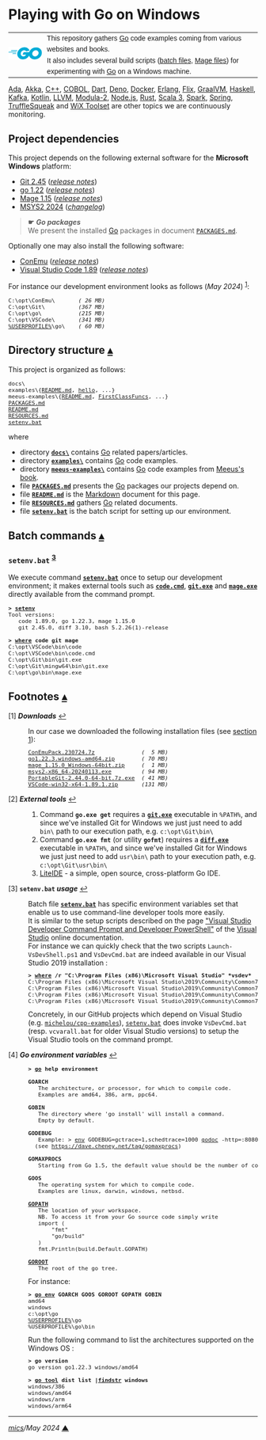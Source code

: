 # <span id="top">Playing with Go on Windows</span>

<table style="font-family:Helvetica,Arial;line-height:1.6;">
  <tr>
  <td style="border:0;padding:0 10px 0 0;min-width:25%;"><a href="https://golang.org/" rel="external"><img src="./docs/images/go-logo-blue.svg" width="120" alt="Go project"/></a></td>
  <td style="border:0;padding:0;vertical-align:text-top;">This repository gathers <a href="https://golang.org/" rel="external">Go</a> code examples coming from various websites and books.<br/>
  It also includes several build scripts (<a href="https://en.wikibooks.org/wiki/Windows_Batch_Scripting" rel="external">batch files</a>, <a href="https://magefile.org/magefiles/" rel="external">Mage files</a>) for experimenting with <a href="https://golang.org/" rel="external">Go</a> on a Windows machine.
  </td>
  </tr>
</table>

[Ada][ada_examples], [Akka][akka_examples], [C++][cpp_examples], [COBOL][cobol_examples],  [Dart][dart_examples], [Deno][deno_examples], [Docker][docker_examples], [Erlang][erlang_examples], [Flix][flix_examples], [GraalVM][graalvm_examples], [Haskell][haskell_examples], [Kafka][kafka_examples], [Kotlin][kotlin_examples], [LLVM][llvm_examples], [Modula-2][m2_examples], [Node.js][nodejs_examples], [Rust][rust_examples], [Scala 3][scala3_examples], [Spark][spark_examples], [Spring][spring_examples], [TruffleSqueak][trufflesqueak_examples] and [WiX Toolset][wix_examples] are other topics we are continuously monitoring.

## <span id="proj_deps">Project dependencies</span>

This project depends on the following external software for the **Microsoft Windows** platform:

- [Git 2.45][git_downloads] ([*release notes*][git_relnotes])
- [go 1.22][golang_downloads] ([*release notes*][golang_relnotes])
- [Mage 1.15][mage_downloads] ([*release notes*][mage_relnotes])
- [MSYS2 2024][msys2_downloads] ([*changelog*][msys2_changelog])

> **&#9755;** ***Go packages***<br/>
> We present the installed [Go][golang] packages in document [`PACKAGES.md`](./PACKAGES.md).

Optionally one may also install the following software:

- [ConEmu][conemu_downloads] ([*release notes*][conemu_relnotes])
- [Visual Studio Code 1.89][vscode_downloads] ([*release notes*][vscode_relnotes])

For instance our development environment looks as follows (*May 2024*) <sup id="anchor_01">[1](#footnote_01)</sup>:

<pre style="font-size:80%;">
C:\opt\ConEmu\       <i>( 26 MB)</i>
C:\opt\Git\          <i>(367 MB)</i>
C:\opt\go\           <i>(215 MB)</i>
C:\opt\VSCode\       <i>(341 MB)</i>
<a href="https://en.wikipedia.org/wiki/Environment_variable#Default_values" rel="external">%USERPROFILE%</a>\go\    <i>( 60 MB)</i>
</pre>
<!--
go1.14   -> 334 MB, go1.15   -> 369 MB, go1.16   -> 387 MB, go1.17 -> 407 MB
go1.18.1 -> 427 MB, go1.18.2 -> 345 MB, go1.18.4 -> 423 MB, go1.19 -> 451 MB
go1.19.2 -> 451 MB, go1.20.2 -> 245 MB, go1.20.3 -> 246 MB, go1.20.4 -> 246 MB
go1.20.5 -> 246 MB, go1.20.6 -> 246 MB, go1.21.0 -> 206 MB, go1.21.1 -> 206 MB
go1.21.2 -> 206 MB, go1.21.5 -> 206 MB, go1.21.6 -> 206 MB, go1.22.0 -> 215 MB
go1.22.2 -> 215 MB
-->

## <span id="structure">Directory structure</span> [**&#x25B4;**](#top)

This project is organized as follows:

<pre style="font-size:80%;">
docs\
examples\{<a href="./examples/README.md">README.md</a>, <a href="./examples/hello/">hello</a>, ...}
meeus-examples\{<a href="./meeus-examples/README.md">README.md</a>, <a href="./meeus-examples/FirstClassFuncs/">FirstClassFuncs</a>, ...}
<a href="PACKAGES.md">PACKAGES.md</a>
<a href="README.md">README.md</a>
<a href="RESOURCES.md">RESOURCES.md</a>
<a href="setenv.bat">setenv.bat</a>
</pre>

where

- directory [**`docs\`**](docs/) contains [Go][golang] related papers/articles.
- directory [**`examples\`**](examples/) contains [Go][golang] code examples.
- directory [**`meeus-examples\`**](meeus-examples/) contains [Go][golang] code examples from [Meeus's book][book_meeus].
- file [**`PACKAGES.md`**](PACKAGES.md) presents the [Go][golang] packages our projects depend on.
- file [**`README.md`**](README.md) is the [Markdown][github_markdown] document for this page.
- file [**`RESOURCES.md`**](RESOURCES.md) gathers [Go][golang] related documents.
- file [**`setenv.bat`**](setenv.bat) is the batch script for setting up our environment.


## <span id="commands">Batch commands</span> [**&#x25B4;**](#top)

### **`setenv.bat`** <sup id="anchor_03">[3](#footnote_03)</sup>

We execute command [**`setenv.bat`**](setenv.bat) once to setup our development environment; it makes external tools such as [**`code.cmd`**][code_cli], [**`git.exe`**][git_cli] and [**`mage.exe`**][mage_cli] directly available from the command prompt.

<pre style="font-size:80%;">
<b>&gt; <a href="setenv.bat">setenv</a></b>
Tool versions:
   code 1.89.0, go 1.22.3, mage 1.15.0
   git 2.45.0, diff 3.10, bash 5.2.26(1)-release

<b>&gt; <a href="https://docs.microsoft.com/en-us/windows-server/administration/windows-commands/where_1" rel="external">where</a> code git mage</b>
C:\opt\VSCode\bin\code
C:\opt\VSCode\bin\code.cmd
C:\opt\Git\bin\git.exe
C:\opt\Git\mingw64\bin\git.exe
C:\opt\go\bin\mage.exe
</pre>

## <span id="footnotes">Footnotes</span> [**&#x25B4;**](#top)

<span id="footnote_01">[1]</span> ***Downloads*** [↩](#anchor_01)

<dl><dd>
In our case we downloaded the following installation files (see <a href="#proj_deps">section 1</a>):
</dd>
<dd>
<pre style="font-size:80%;">
<a href="https://github.com/Maximus5/ConEmu/releases/tag/v23.07.24" rel="external">ConEmuPack.230724.7z</a>              <i>(  5 MB)</i>
<a href="https://golang.org/dl/#stable" rel="external">go1.22.3.windows-amd64.zip</a>        <i>( 70 MB)</i>
<a href="https://github.com/magefile/mage/releases" rel="external">mage_1.15.0_Windows-64bit.zip</a>     <i>(  1 MB)</i>
<a href="http://repo.msys2.org/distrib/x86_64/">msys2-x86_64-20240113.exe</a>         <i>( 94 MB)</i>
<a href="https://git-scm.com/download/win" rel="external">PortableGit-2.44.0-64-bit.7z.exe</a>  <i>( 41 MB)</i>
<a href="https://code.visualstudio.com/Download#" rel="external">VSCode-win32-x64-1.89.1.zip</a>       <i>(131 MB)</i>
</pre>
</dd></dl>

<span id="footnote_02">[2]</span> ***External tools*** [↩](#anchor_02)

<dl><dd>
<ol>
<li>Command <b><code>go.exe get</code></b> requires a <a href="https://git-scm.com/docs/git"><b><code>git.exe</code></b></a> executable in <code>%PATH%</code>, and since we've installed Git for Windows we just just need to add <code>bin\</code> path to our execution path,
      e.g. <code>c:\opt\Git\bin\</code>
</li>
<li>Command <b><code>go.exe fmt</code></b> (or utility <b><code>gofmt</code></b>) requires a <a href="https://www.gnu.org/software/diffutils/manual/html_node/Invoking-diff.html"><b><code>diff.exe</code></b></a> executable in <code>%PATH%</code>, and since we've installed Git for Windows we just just need to add <code>usr\bin\</code> path to your execution path,
      e.g. <code>c:\opt\Git\usr\bin\</code>
</li>
<li><a href="http://liteide.org/en/">LiteIDE</a> - a simple, open source, cross-platform Go IDE.
</li>
</ol>
</dd></dl>

<span id="footnote_03">[3]</span> **`setenv.bat` *usage*** [↩](#anchor_03)

<dl><dd>
Batch file <a href=./setenv.bat><code><b>setenv.bat</b></code></a> has specific environment variables set that enable us to use command-line developer tools more easily.
</dd>
<dd>It is similar to the setup scripts described on the page <a href="https://learn.microsoft.com/en-us/visualstudio/ide/reference/command-prompt-powershell" rel="external">"Visual Studio Developer Command Prompt and Developer PowerShell"</a> of the <a href="https://learn.microsoft.com/en-us/visualstudio/windows" rel="external">Visual Studio</a> online documentation.
</dd>
<dd>
For instance we can quickly check that the two scripts <code>Launch-VsDevShell.ps1</code> and <code>VsDevCmd.bat</code> are indeed available in our Visual Studio 2019 installation :
<pre style="font-size:80%;">
<b>&gt; <a href="https://learn.microsoft.com/en-us/windows-server/administration/windows-commands/where" rel="external">where</a> /r "C:\Program Files (x86)\Microsoft Visual Studio" *vsdev*</b>
C:\Program Files (x86)\Microsoft Visual Studio\2019\Community\Common7\Tools\Launch-VsDevShell.ps1
C:\Program Files (x86)\Microsoft Visual Studio\2019\Community\Common7\Tools\VsDevCmd.bat
C:\Program Files (x86)\Microsoft Visual Studio\2019\Community\Common7\Tools\vsdevcmd\core\vsdevcmd_end.bat
C:\Program Files (x86)\Microsoft Visual Studio\2019\Community\Common7\Tools\vsdevcmd\core\vsdevcmd_start.bat
</pre>
</dd>
<dd>
Concretely, in our GitHub projects which depend on Visual Studio (e.g. <a href="https://github.com/michelou/cpp-examples"><code>michelou/cpp-examples</code></a>), <a href="./setenv.bat"><code>setenv.bat</code></a> does invoke <code>VsDevCmd.bat</code> (resp. <code>vcvarall.bat</code> for older Visual Studio versions) to setup the Visual Studio tools on the command prompt. 
</dd></dl>

<span id="footnote_04">[4]</span> ***Go environment variables*** [↩](#anchor_04)

<dl><dd>
<pre style="font-size:80%;">
<b>&gt; <a href="https://golang.org/cmd/go/">go</a> help environment</b>
&nbsp;
<b>GOARCH</b>
   The architecture, or processor, for which to compile code.
   Examples are amd64, 386, arm, ppc64.
&nbsp;
<b>GOBIN</b>
   The directory where 'go install' will install a command.
   Empty by default.
&nbsp;
<b>GODEBUG</b>
   Example: &gt; <a href="https://man7.org/linux/man-pages/man1/env.1.html" rel="external">env</a> GODEBUG=gctrace=1,schedtrace=1000 <a href="https://pkg.go.dev/golang.org/x/tools/cmd/godoc" rel="external">godoc</a> -http=:8080
  (see <a href="https://dave.cheney.net/tag/gomaxprocs" rel="external">https://dave.cheney.net/tag/gomaxprocs</a>)
&nbsp;
<b>GOMAXPROCS</b>
   Starting from Go 1.5, the default value should be the number of cores.
&nbsp;
<b>GOOS</b>
   The operating system for which to compile code.
   Examples are linux, darwin, windows, netbsd.
&nbsp;
<a href="https://www.jetbrains.com/help/go/configuring-goroot-and-gopath.html#gopath"><b>GOPATH</b></a>
   The location of your workspace.
   NB. To access it from your Go source code simply write
   import (
       "fmt"
       "go/build"
   )
   fmt.Println(build.Default.GOPATH)
&nbsp;
<a href="https://www.jetbrains.com/help/go/configuring-goroot-and-gopath.html#goroot"><b>GOROOT</b></a>
   The root of the go tree.
</pre>
</dd>
<dd>
For instance:
</dd>
<dd>
<pre style="font-size:80%;">
<b>&gt; <a href="https://golang.org/cmd/go/#hdr-Print_Go_environment_information">go env</a> GOARCH GOOS GOROOT GOPATH GOBIN</b>
amd64
windows
c:\opt\go
<a href="https://en.wikipedia.org/wiki/Environment_variable#Default_values" rel="external">%USERPROFILE%</a>\go
%USERPROFILE%\go\bin
</pre>
</dd>
<dd>
Run the following command to list the architectures supported on the Windows OS :
</dd>
<dd>
<pre style="font-size:80%;">
<b>&gt; go version</b>
go version go1.22.3 windows/amd64
&nbsp;
<b>&gt; <a href="https://pkg.go.dev/cmd/go#hdr-Run_specified_go_tool" rel="external">go tool</a> dist list |<a href="https://docs.microsoft.com/en-us/windows-server/administration/windows-commands/findstr" rel="external">findstr</a> windows</b>
windows/386
windows/amd64
windows/arm
windows/arm64
</pre>
</dd></dl>

***

*[mics](https://lampwww.epfl.ch/~michelou/)/May 2024* [**&#9650;**](#top)
<span id="bottom">&nbsp;</span>

<!-- link refs -->

[ada_examples]: https://github.com/michelou/ada-examples#top
[akka_examples]: https://github.com/michelou/akka-examples#top
[book_meeus]: https://www.packtpub.com/product/functional-programming-in-go/9781801811163
[code_cli]: https://code.visualstudio.com/docs/editor/command-line
[cobol_examples]: https://github.com/michelou/cobol-examples#top
[conemu_downloads]: https://github.com/Maximus5/ConEmu/releases
[conemu_relnotes]: https://conemu.github.io/blog/2023/07/24/Build-230724.html
[cpp_examples]: https://github.com/michelou/cpp-examples#top
[dart_examples]: https://github.com/michelou/dart-examples#top
[deno_examples]: https://github.com/michelou/deno-examples#top
[docker_examples]: https://github.com/michelou/docker-examples#top
[diff_cli]: https://www.gnu.org/software/diffutils/manual/html_node/Invoking-diff.html
[erlang_examples]: https://github.com/michelou/erlang-examples#top
[flix_examples]: https://github.com/michelou/flix-examples#top
[git_cli]: https://git-scm.com/docs/git
[git_downloads]: https://git-scm.com/download/win
[git_exe]: https://git-scm.com/docs/git
[git_relnotes]: https://raw.githubusercontent.com/git/git/master/Documentation/RelNotes/2.44.0.txt
[github_markdown]: https://github.github.com/gfm/
[golang]: https://golang.org/
[golang_downloads]: https://golang.org/dl/#stable
[golang_relnotes]: https://golang.org/doc/devel/release.html#go1.22
[graalvm_examples]: https://github.com/michelou/graalvm-examples#top
[haskell_examples]: https://github.com/michelou/haskell-examples#top
[kafka_examples]: https://github.com/michelou/kafka-examples#top
[kotlin_examples]: https://github.com/michelou/kotlin-examples#top
[llvm_examples]: https://github.com/michelou/llvm-examples#top
[mage_cli]: https://
[m2_examples]: https://github.com/michelou/m2-examples#top
[mage_downloads]: https://github.com/magefile/mage/releases
[mage_relnotes]: https://github.com/magefile/mage/releases/tag/v1.15.0
[msys2_changelog]: https://github.com/msys2/setup-msys2/blob/main/CHANGELOG.md
[msys2_downloads]: http://repo.msys2.org/distrib/x86_64/
[nodejs_examples]: https://github.com/michelou/nodejs-examples#top
[rust_examples]: https://github.com/michelou/rust-examples#top
[scala3_examples]: https://github.com/michelou/dotty-examples#top
[spark_examples]: https://github.com/michelou/spark-examples#top
[spring_examples]: https://github.com/michelou/spring-examples#top
[trufflesqueak_examples]: https://github.com/michelou/trufflesqueak-examples#top
[vscode_downloads]: https://code.visualstudio.com/#alt-downloads
[vscode_relnotes]: https://code.visualstudio.com/updates/
[wix_examples]: https://github.com/michelou/wix-examples#top
